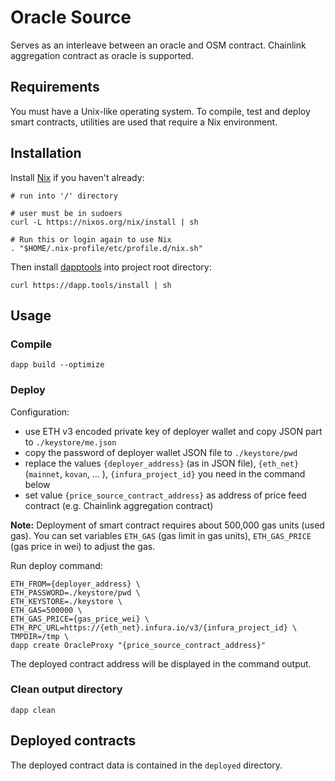 # Oracle Source

Serves as an interleave between an oracle and OSM contract. Chainlink aggregation contract as oracle is supported.

## Requirements
You must have a Unix-like operating system. To compile, test and deploy smart contracts, utilities are used that require a Nix environment.

## Installation

Install [Nix](https://nixos.org/) if you haven't already:

```shell script
# run into '/' directory

# user must be in sudoers
curl -L https://nixos.org/nix/install | sh

# Run this or login again to use Nix
. "$HOME/.nix-profile/etc/profile.d/nix.sh"
```

Then install [dapptools](https://github.com/dapphub/dapptools) into project root directory:

```shell script
curl https://dapp.tools/install | sh
```

## Usage

### Compile

```shell script
dapp build --optimize
```

### Deploy

Configuration:

* use ETH v3 encoded private key of deployer wallet and copy JSON part to ```./keystore/me.json```
* copy the password of deployer wallet JSON file to ```./keystore/pwd```
* replace the values ```{deployer_address}``` (as in JSON file), ```{eth_net}``` (```mainnet```, ```kovan```, ... ), ```{infura_project_id}``` you need in the command below
* set value ```{price_source_contract_address}``` as address of price feed contract (e.g. Chainlink aggregation contract)

**Note:** Deployment of smart contract requires about 500,000 gas units (used gas). You can set variables ```ETH_GAS``` (gas limit in gas units), ```ETH_GAS_PRICE``` (gas price in wei) to adjust the gas.

Run deploy command:

```shell script
ETH_FROM={deployer_address} \
ETH_PASSWORD=./keystore/pwd \
ETH_KEYSTORE=./keystore \
ETH_GAS=500000 \
ETH_GAS_PRICE={gas_price_wei} \
ETH_RPC_URL=https://{eth_net}.infura.io/v3/{infura_project_id} \
TMPDIR=/tmp \
dapp create OracleProxy "{price_source_contract_address}"
```

The deployed contract address will be displayed in the command output.

### Clean output directory

```shell script
dapp clean
```

## Deployed contracts

The deployed contract data is contained in the ```deployed``` directory.
